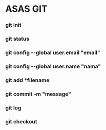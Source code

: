 # ASAS GIT

### git init
### git status
### git config --global user.email "email"
### git config --global user.name "nama"
### git add *filename
### git commit -m "message"
### git log
### git checkout
